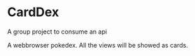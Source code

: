 # CardDex
A group project to consume an api 

A webbrowser pokedex. All the views will be showed as cards.

